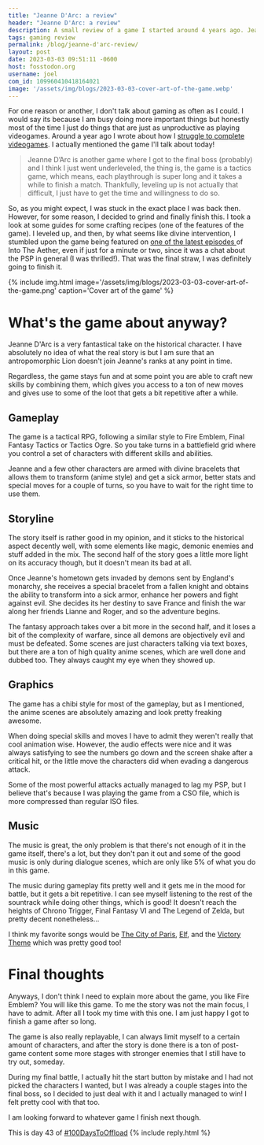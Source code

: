 ```yaml
---
title: "Jeanne D'Arc: a review"
header: "Jeanne D'Arc: a review"
description: A small review of a game I started around 4 years ago. Jeanne D'Arc is a tactics JRPG similar to Fire Emblem, I am glad I finally finished it! Here are some thoughts on it
tags: gaming review
permalink: /blog/jeanne-d'arc-review/
layout: post
date: 2023-03-03 09:51:11 -0600
host: fosstodon.org
username: joel
com_id: 109960410418164021
image: '/assets/img/blogs/2023-03-03-cover-art-of-the-game.webp'
---
```


For one reason or another, I don't talk about gaming as often as I could. I would say its because I am busy doing more important things but honestly most of the time I just do things that are just as unproductive as playing videogames. Around a year ago I wrote about how I [struggle to complete videogames](/blog/almost-completing-videogames/). I actually mentioned the game I'll talk about today!


> Jeanne D’Arc is another game where I got to the final boss (probably) and I think I just went underleveled, the thing is, the game is a tactics game, which means, each playthrough is super long and it takes a while to finish a match. Thankfully, leveling up is not actually that difficult, I just have to get the time and willingness to do so.

So, as you might expect, I was stuck in the exact place I was back then. However, for some reason, I decided to grind and finally finish this. I took a look at some guides for some crafting recipes (one of the features of the game). I leveled up, and then, by what seems like divine intervention, I stumbled upon the game being featured on [one of the latest episodes ](https://intothecast.transistor.fm/episodes/70-new-jersey) of Into The Aether, even if just for a minute or two, since it was a chat about the PSP in general (I was thrilled!). That was the final straw, I was definitely going to finish it.

{% include img.html image='/assets/img/blogs/2023-03-03-cover-art-of-the-game.png' caption='Cover art of the game' %}

# What's the game about anyway?

Jeanne D'Arc is a very fantastical take on the historical character. I have absolutely no idea of what the real story is but I am sure that an antropomorphic Lion doesn't join Jeanne's ranks at any point in time.

Regardless, the game stays fun and at some point you are able to craft new skills by combining them, which gives you access to a ton of new moves and gives use to some of the loot that gets a bit repetitive after a while.

## Gameplay

The game is a tactical RPG, following a similar style to Fire Emblem, Final Fantasy Tactics or Tactics Ogre. So you take turns in a battlefield grid where you control a set of characters with different skills and abilities.

Jeanne and a few other characters are armed with divine bracelets that allows them to transform (anime style) and get a sick armor, better stats and special moves for a couple of turns, so you have to wait for the right time to use them.

## Storyline

The story itself is rather good in my opinion, and it sticks to the historical aspect decently well, with some elements like magic, demonic enemies and stuff added in the mix. The second half of the story goes a little more light on its accuracy though, but it doesn't mean its bad at all.

Once Jeanne's hometown gets invaded by demons sent by England's monarchy, she receives a special bracelet from a fallen knight and obtains the ability to transform into a sick armor, enhance her powers and fight against evil. She decides its her destiny to save France and finish the war along her friends Lianne and Roger, and so the adventure begins.

The fantasy approach takes over a bit more in the second half, and it loses a bit of the complexity of warfare, since all demons are objectively evil and must be defeated. Some scenes are just characters talking via text boxes, but there are a ton of high quality anime scenes, which are well done and dubbed too. They always caught my eye when they showed up.

## Graphics

The game has a chibi style for most of the gameplay, but as I mentioned, the anime scenes are absolutely amazing and look pretty freaking awesome.

When doing special skills and moves I have to admit they weren't really that cool animation wise. However, the audio effects were nice and it was always satisfying to see the numbers go down and the screen shake after a critical hit, or the little move the characters did when evading a dangerous attack.

Some of the most powerful attacks actually managed to lag my PSP, but I believe that's because I was playing the game from a CSO file, which is more compressed than regular ISO files.

## Music


The music is great, the only problem is that there's not enough of it in the game itself, there's a lot, but they don't pan it out and some of the good music is only during dialogue scenes, which are only like 5% of what you do in this game.

The music during gameplay fits pretty well and it gets me in the mood for battle, but it gets a bit repetitive. I can see myself listening to the rest of the sountrack while doing other things, which is good! It doesn't reach the heights of Chrono Trigger, Final Fantasy VI and The Legend of Zelda, but pretty decent nonetheless...

I think my favorite songs would be [The City of Paris](https://youtu.be/6r24lglkYcc), [Elf](https://www.youtube.com/watch?v=o5KvDS1J33A), and the [Victory Theme](https://www.youtube.com/watch?v=ewM4tTWojkM) which was pretty good too!

# Final thoughts

Anyways, I don't think I need to explain more about the game, you like Fire Emblem? You will like this game. To me the story was not the main focus, I have to admit. After all I took my time with this one. I am just happy I got to finish a game after so long.

The game is also really replayable, I can always limit myself to a certain amount of characters, and after the story is done there is a ton of post-game content some more stages with stronger enemies that I still have to try out, someday.

During my final battle, I actually hit the start button by mistake and I had not picked the characters I wanted, but I was already a couple stages into the final boss, so I decided to just deal with it and I actually managed to win! I felt pretty cool with that too.

I am looking forward to whatever game I finish next though.


This is day 43 of [#100DaysToOffload](https://100daystooffload.com)
{% include reply.html %}
